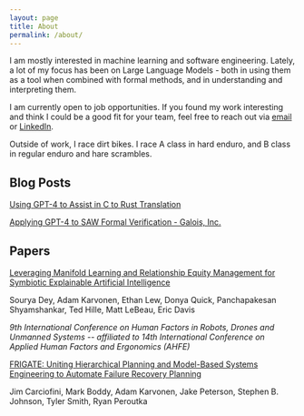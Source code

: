 ```yaml
---
layout: page
title: About
permalink: /about/
---
```


I am mostly interested in machine learning and software engineering. Lately, a lot of my focus has been on Large Language Models - both in using them as a tool when combined with formal methods, and in understanding and interpreting them.

I am currently open to job opportunities. If you found my work interesting and think I could be a good fit for your team, feel free to reach out via [email](mailto:adam.karvonen@gmail.com) or [LinkedIn](https://www.linkedin.com/in/adam-karvonen/).

Outside of work, I race dirt bikes. I race A class in hard enduro, and B class in regular enduro and hare scrambles.

## Blog Posts

[Using GPT-4 to Assist in C to Rust Translation](https://galois.com/blog/2023/09/using-gpt-4-to-assist-in-c-to-rust-translation/)

[Applying GPT-4 to SAW Formal Verification - Galois, Inc.](https://galois.com/blog/2023/08/applying-gpt-4-to-saw-formal-verification/)

## Papers

[Leveraging Manifold Learning and Relationship Equity Management for Symbiotic Explainable Artificial Intelligence](https://openaccess.cms-conferences.org/publications/book/978-1-958651-69-8/article/978-1-958651-69-8_18)

Sourya Dey, Adam Karvonen, Ethan Lew, Donya Quick, Panchapakesan Shyamshankar, Ted Hille, Matt LeBeau, Eric Davis

*9th International Conference on Human Factors in Robots, Drones and Unmanned Systems -- affiliated to 14th International Conference on Applied Human Factors and Ergonomics (AHFE)*

[FRIGATE: Uniting Hierarchical Planning and Model-Based Systems Engineering to Automate Failure Recovery Planning](https://www.researchgate.net/publication/377113907_FRIGATE_Uniting_Hierarchical_Planning_and_Model-Based_Systems_Engineering_to_Automate_Failure_Recovery_Planning)

Jim Carciofini, Mark Boddy, Adam Karvonen, Jake Peterson, Stephen B. Johnson, Tyler Smith, Ryan Peroutka